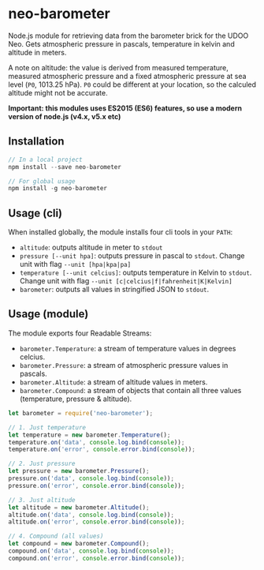 # neo-barometer

Node.js module for retrieving data from the barometer brick for the UDOO Neo. 
Gets atmospheric pressure in pascals, temperature in kelvin and altitude in meters. 

A note on altitude: the value is derived from measured temperature, measured atmospheric pressure and 
a fixed atmospheric pressure at sea level (`P0`, 1013.25 hPa). `P0` could be different at your location, so the calculed
altitude might not be accurate. 

**Important: this modules uses ES2015 (ES6) features, so use a modern version of node.js (v4.x, v5.x etc)**


## Installation

```javascript
// In a local project
npm install --save neo-barometer

// For global usage
npm install -g neo-barometer
```


## Usage (cli)

When installed globally, the module installs four cli tools in your `PATH`:
- `altitude`: outputs altitude in meter to `stdout`
- `pressure [--unit hpa]`: outputs pressure in pascal to `stdout`. Change unit with flag `--unit [hpa|kpa|pa]`
- `temperature [--unit celcius]`: outputs temperature in Kelvin to `stdout`. Change unit with flag `--unit [c|celcius|f|fahrenheit|K|Kelvin]`
- `barometer`: outputs all values in stringified JSON to `stdout`.


## Usage (module)

The module exports four Readable Streams:
- `barometer.Temperature`: a stream of temperature values in degrees celcius.
- `barometer.Pressure`: a stream of atmospheric pressure values in pascals.
- `barometer.Altitude`: a stream of altitude values in meters.
- `barometer.Compound`: a stream of objects that contain all three values (temperature, pressure & altitude).

```javascript
let barometer = require('neo-barometer');

// 1. Just temperature
let temperature = new barometer.Temperature();
temperature.on('data', console.log.bind(console));
temperature.on('error', console.error.bind(console));

// 2. Just pressure 
let pressure = new barometer.Pressure();
pressure.on('data', console.log.bind(console));
pressure.on('error', console.error.bind(console));

// 3. Just altitude
let altitude = new barometer.Altitude();
altitude.on('data', console.log.bind(console));
altitude.on('error', console.error.bind(console));

// 4. Compound (all values)
let compound = new barometer.Compound();
compound.on('data', console.log.bind(console));
compound.on('error', console.error.bind(console));
```